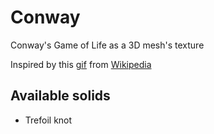 # Conway
Conway's Game of Life as a 3D mesh's texture

Inspired by this [gif][gif] from [Wikipedia][wiki]

## Available solids
- Trefoil knot

[wiki]: https://en.wikipedia.org/wiki/Conway%27s_Game_of_Life
[gif]: https://en.wikipedia.org/wiki/Conway%27s_Game_of_Life#/media/File:Trefoil_knot_conways_game_of_life.gif
